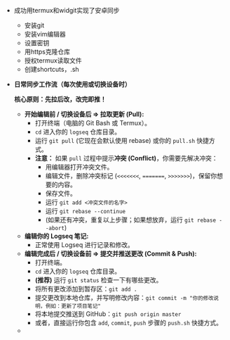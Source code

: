 - 成功用termux和widgit实现了安卓同步
	- 安装git
	- 安装vim编辑器
	- 设置密钥
	- 用https克隆仓库
	- 授权termux读取文件
	- 创建shortcuts，.sh
- **日常同步工作流（每次使用或切换设备时）**
  
  **核心原则：先拉后改，改完即推！**
	- **开始编辑前 / 切换设备后 => 拉取更新 (Pull):**
		- 打开终端（电脑的 Git Bash 或 Termux）。
		- `cd` 进入你的 `logseq` 仓库目录。
		- 运行 `git pull` (它现在会默认使用 rebase) 或你的 `pull.sh` 快捷方式。
		- **注意：** 如果 `pull` 过程中提示**冲突 (Conflict)**，你需要先解决冲突：
			- 用编辑器打开冲突文件。
			- 编辑文件，删除冲突标记 (`<<<<<<<`, `=======`, `>>>>>>>`)，保留你想要的内容。
			- 保存文件。
			- 运行 `git add <冲突文件的名字>`
			- 运行 `git rebase --continue`
			- (如果还有冲突，重复以上步骤；如果想放弃，运行 `git rebase --abort`)
	- **编辑你的 Logseq 笔记:**
		- 正常使用 Logseq 进行记录和修改。
	- **编辑完成后 / 切换设备前 => 提交并推送更改 (Commit & Push):**
		- 打开终端。
		- `cd` 进入你的 `logseq` 仓库目录。
		- **(推荐)** 运行 `git status` 检查一下有哪些更改。
		- 将所有更改添加到暂存区：`git add .`
		- 提交更改到本地仓库，并写明修改内容：`git commit -m "你的修改说明，例如：更新了项目笔记"`
		- 将本地提交推送到 GitHub：`git push origin master`
		- 或者，直接运行你包含 `add`, `commit`, `push` 步骤的 `push.sh` 快捷方式。
	-